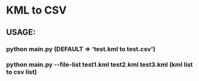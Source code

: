 # KML to CSV
## USAGE:
###  python main.py (DEFAULT => 'test.kml to test.csv')
###  python main.py --file-list test1.kml test2.kml test3.kml (kml list to csv list)